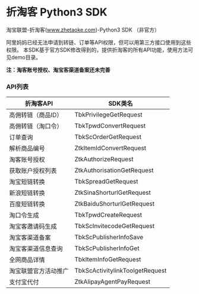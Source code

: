 # 折淘客 Python3 SDK
淘宝联盟-折淘客(www.zhetaoke.com)-Python3 SDK （非官方）

阿里妈妈已经无法申请到转链、订单等API权限，但可以用第三方接口使用到这些权限。
本SDK基于官方SDK修改得到的，提供折淘客的所有API功能，使用方法可见demo目录。

**注：淘客账号授权、淘宝客渠道备案还未完善**

### API列表

| 折淘客API | SDK类名 |
| ------ | ------------ |
| 高佣转链（商品ID）| TbkPrivilegeGetRequest |
| 高佣转链（淘口令）| TbkTpwdConvertRequest |
| 订单查询 | TbkScOrderGetRequest |
| 解析商品编号 | ZtkItemIdConvertRequest |
| 淘客账号授权 | ZtkAuthorizeRequest |
| 获取账户授权列表 | ZtkAuthorisationGetRequest |
| 淘宝短链转换 | TbkSpreadGetRequest |
| 新浪短链转换 | ZtkSinaShorturlGetRequest |
| 百度短链转换 | ZtkBaiduShorturlGetRequest |
| 淘口令生成 | TbkTpwdCreateRequest |
| 淘宝客邀请码生成 | TbkScInvitecodeGetRequest |
| 淘宝客渠道备案 | TbkScPublisherInfoSave |
| 淘宝客渠道信息查询 | TbkScPublisherInfoGet |
| 全网商品详情 | TbkItemInfoGetRequest |
| 淘宝联盟官方活动推广 | TbkScActivitylinkToolgetRequest |
| 支付宝代付 | ZtkAlipayAgentPayRequest |
